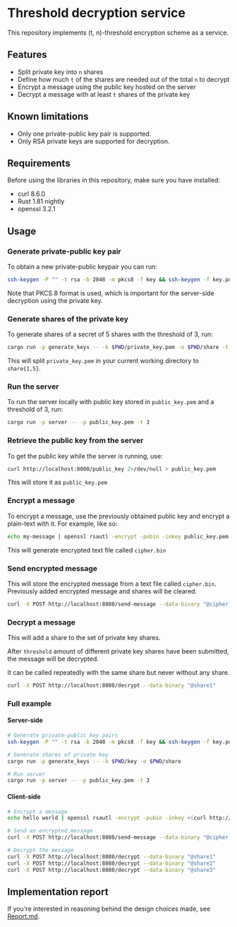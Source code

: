 # Threshold decryption service

This repository implements (t, n)-threshold encryption scheme as a service.

## Features

* Split private key into `n` shares
* Define how much `t` of the shares are needed out of the total `n` to decrypt
* Encrypt a message using the public key hosted on the server
* Decrypt a message with at least `t` shares of the private key

## Known limitations

* Only one private-public key pair is supported.
* Only RSA private keys are supported for decryption.

## Requirements

Before using the libraries in this repository, make sure you have installed:

* curl 8.6.0
* Rust 1.81 nightly
* openssl 3.2.1

## Usage

### Generate private-public key pair

To obtain a new private-public keypair you can run:

```bash
ssh-keygen -P "" -t rsa -b 2048 -m pkcs8 -f key && ssh-keygen -f key.pub -m pkcs8 -e > public_key.pem
```

Note that PKCS 8 format is used, which is important for the server-side decryption using the private key.

### Generate shares of the private key

To generate shares of a secret of 5 shares with the threshold of 3, run:

```bash
cargo run -p generate_keys -- -k $PWD/private_key.pem -o $PWD/share -t 3 -s 5
```

This will split `private_key.pem` in your current working directory to `share{1,5}`.

### Run the server

To run the server locally with public key stored in `public_key.pem` and a threshold of 3, run:

```bash
cargo run -p server -- -p public_key.pem -t 3
```

### Retrieve the public key from the server

To get the public key while the server is running, use:

```bash
curl http://localhost:8080/public_key 2>/dev/null > public_key.pem
```

This will store it as `public_key.pem`

### Encrypt a message

To encrypt a message, use the previously obtained public key and encrypt a plain-text with it. For example, like so:

```bash
echo my-message | openssl rsautl -encrypt -pubin -inkey public_key.pem > cipher.bin
```

This will generate encrypted text file called `cipher.bin`

### Send encrypted message

This will store the encrypted message from a text file called `cipher.bin`. Previously added encrypted message and
shares will be cleared.

```bash
curl -X POST http://localhost:8080/send-message --data-binary "@cipher.bin"
```

### Decrypt a message

This will add a share to the set of private key shares.

After `threshold` amount of different private key shares have been submitted, the message will be decrypted.

It can be called repeatedly with the same share but never without any share.

```bash
curl -X POST http://localhost:8080/decrypt --data-binary "@share1"
```

### Full example

#### Server-side

```bash
# Generate private-public key pairs
ssh-keygen -P "" -t rsa -b 2048 -m pkcs8 -f key && ssh-keygen -f key.pub -m pkcs8 -e > public_key.pem

# Generate shares of private key
cargo run -p generate_keys -- -k $PWD/key -o $PWD/share

# Run server
cargo run -p server -- -p public_key.pem -t 3
```

#### Client-side

```bash
# Encrypt a message
echo hello world | openssl rsautl -encrypt -pubin -inkey <(curl http://localhost:8080/public_key 2>/dev/null) > cipher.bin

# Send an encrypted message
curl -X POST http://localhost:8080/send-message --data-binary "@cipher.bin"

# Decrypt the message
curl -X POST http://localhost:8080/decrypt --data-binary "@share1"
curl -X POST http://localhost:8080/decrypt --data-binary "@share2"
curl -X POST http://localhost:8080/decrypt --data-binary "@share3"
```

## Implementation report

If you're interested in reasoning behind the design choices made, see [Report.md](./Report.md).
